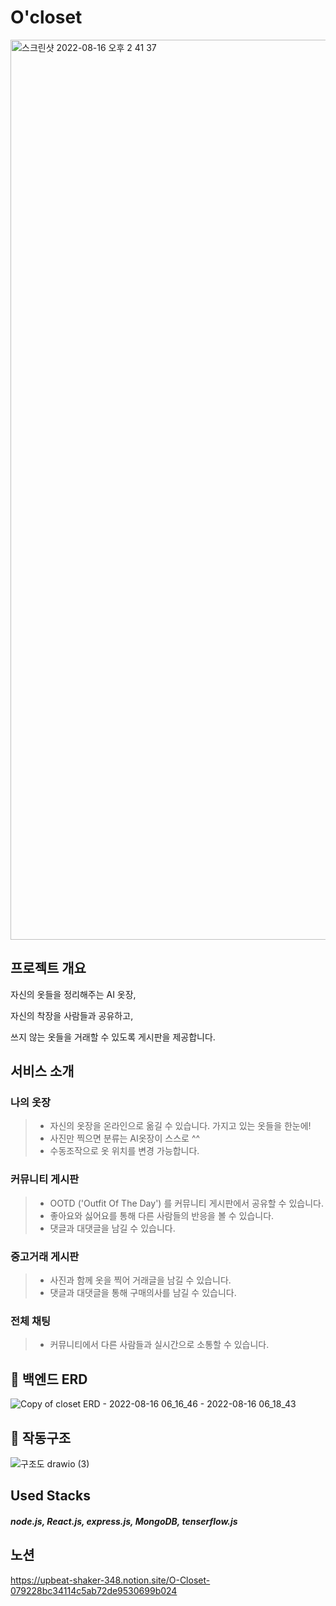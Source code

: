 # O'closet

<img width="1440" alt="스크린샷 2022-08-16 오후 2 41 37" src="https://user-images.githubusercontent.com/97277365/184806194-7b8f260d-7340-448a-b7d9-8d25618ff768.png">


## 프로젝트 개요
자신의 옷들을 정리해주는 AI 옷장, </br>


자신의 착장을 사람들과 공유하고, </br>


쓰지 않는 옷들을 거래할 수 있도록 게시판을 제공합니다. </br>

## 서비스 소개
### 나의 옷장
> - 자신의 옷장을 온라인으로 옮길 수 있습니다. 가지고 있는 옷들을 한눈에!
> - 사진만 찍으면 분류는 AI옷장이 스스로 ^^
> - 수동조작으로 옷 위치를 변경 가능합니다.
### 커뮤니티 게시판
> - OOTD ('Outfit Of The Day') 를 커뮤니티 게시판에서 공유할 수 있습니다.
> - 좋아요와 싫어요를 통해 다른 사람들의 반응을 볼 수 있습니다.
> - 댓글과 대댓글을 남길 수 있습니다.
### 중고거래 게시판
> - 사진과 함께 옷을 찍어 거래글을 남길 수 있습니다.
> - 댓글과 대댓글을 통해 구매의사를 남길 수 있습니다.
### 전체 채팅
> - 커뮤니티에서 다른 사람들과 실시간으로 소통할 수 있습니다.

## 📌 백엔드 ERD

![Copy of closet ERD - 2022-08-16 06_16_46 - 2022-08-16 06_18_43](https://user-images.githubusercontent.com/101104244/184816981-63dc0fde-126e-4bb7-b3b1-5e8f3c208acf.png)

## 📌 작동구조
![구조도 drawio (3)](https://user-images.githubusercontent.com/101104244/184810625-28b9ac20-2673-479f-b0fe-9b5299fe132f.png)

## Used Stacks 

##### node.js, React.js, express.js, MongoDB, tenserflow.js


## 노션

https://upbeat-shaker-348.notion.site/O-Closet-079228bc34114c5ab72de9530699b024
